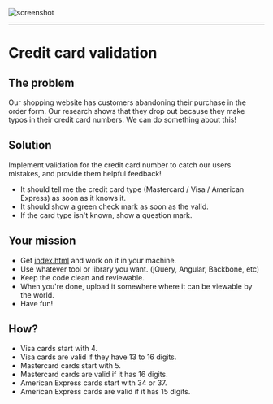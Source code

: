![screenshot](validation.gif)

----

# Credit card validation

## The problem

Our shopping website has customers abandoning their purchase in the order form. 
Our research shows that they drop out because they make typos in their credit 
card numbers. We can do something about this!

## Solution

Implement validation for the credit card number to catch our users mistakes, and 
provide them helpful feedback!

 * It should tell me the credit card type (Mastercard / Visa / American Express) 
  as soon as it knows it.
 * It should show a green check mark as soon as the valid.
 * If the card type isn't known, show a question mark.

## Your mission

 * Get [index.html](index.html) and work on it in your machine.
 * Use whatever tool or library you want. (jQuery, Angular, Backbone, etc)
 * Keep the code clean and reviewable.
 * When you're done, upload it somewhere where it can be viewable by the world.
 * Have fun!

## How?

 - Visa cards start with 4.
 - Visa cards are valid if they have 13 to 16 digits.
 - Mastercard cards start with 5.
 - Mastercard cards are valid if it has 16 digits.
 - American Express cards start with 34 or 37.
 - American Express cards are valid if it has 15 digits.
